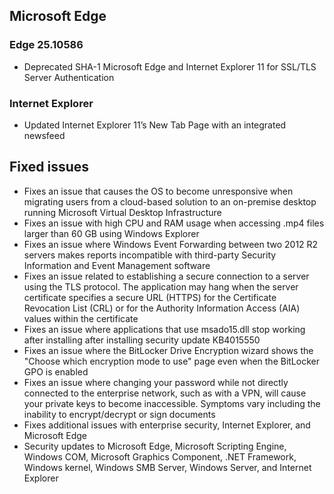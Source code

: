 ## Microsoft Edge
### Edge 25.10586
- Deprecated SHA-1 Microsoft Edge and Internet Explorer 11 for SSL/TLS Server Authentication

### Internet Explorer
- Updated Internet Explorer 11’s New Tab Page with an integrated newsfeed

## Fixed issues
- Fixes an issue that causes the OS to become unresponsive when migrating users from a cloud-based solution to an on-premise desktop running Microsoft Virtual Desktop Infrastructure
- Fixes an issue with high CPU and RAM usage when accessing .mp4 files larger than 60 GB using Windows Explorer
- Fixes an issue where Windows Event Forwarding between two 2012 R2 servers makes reports incompatible with third-party Security Information and Event Management software
- Fixes an issue related to establishing a secure connection to a server using the TLS protocol. The application may hang when the server certificate specifies a secure URL (HTTPS) for the Certificate Revocation List (CRL) or for the Authority Information Access (AIA) values within the certificate
- Fixes an issue where applications that use msado15.dll stop working after installing after installing security update KB4015550
- Fixes an issue where the BitLocker Drive Encryption wizard shows the "Choose which encryption mode to use" page even when the BitLocker GPO is enabled
- Fixes an issue where changing your password while not directly connected to the enterprise network, such as with a VPN, will cause your private keys to become inaccessible. Symptoms vary including the inability to encrypt/decrypt or sign documents
- Fixes additional issues with enterprise security, Internet Explorer, and Microsoft Edge
- Security updates to Microsoft Edge, Microsoft Scripting Engine, Windows COM, Microsoft Graphics Component, .NET Framework, Windows kernel, Windows SMB Server, Windows Server, and Internet Explorer